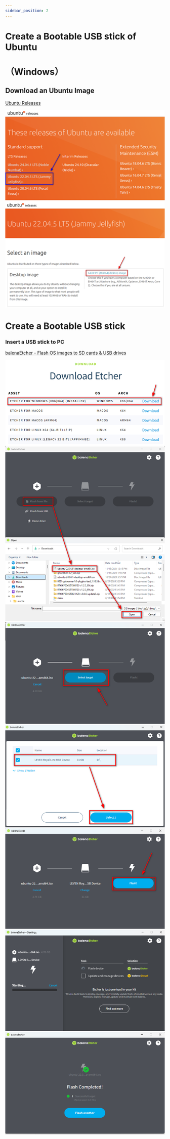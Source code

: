 ```yaml
---
sidebar_position: 2
---
```


# Create a Bootable USB stick of Ubuntu
# （Windows）

## **Download an Ubuntu Image**

[Ubuntu Releases](https://mirror.twds.com.tw/ubuntu-releases/)

![](../img/01_01.png)
![](../img/01_02.png)

# **Create a Bootable USB stick**
### Insert a USB stick to PC

[balenaEtcher - Flash OS images to SD cards & USB drives](https://etcher.balena.io/#download-etcher)

![](../img/01_03.png)
![](../img/01_04.png)
![](../img/01_05.png)
![](../img/01_06.png)
![](../img/01_07.png)
![](../img/01_08.png)
![](../img/01_09.png)